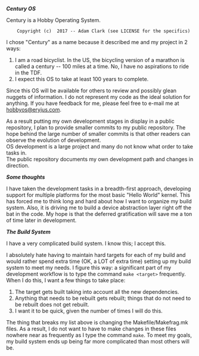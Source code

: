 ***Century OS***

Century is a Hobby Operating System.

        Copyright (c)  2017 -- Adam Clark (see LICENSE for the specifics)


I chose "Century" as a name because it described me and my project in 2 ways:
1) I am a road bicyclist.  In the US, the bicycling version of a marathon is called a 
   century -- 100 miles at a time.  No, I have no aspirations to ride in the TDF.
2) I expect this OS to take at least 100 years to complete.

Since this OS will be available for others to review and possibly glean nuggets of 
information.  I do not represent my code as the ideal solution for anything.  If you 
have feedback for me, please feel free to e-mail me at hobbyos@eryjus.com.

As a result putting my own development stages in display in a public repository, I plan
to provide smaller commits to my public repository.  The hope behind the large number 
of smaller commits is that other readers can observe the evolution of development.  
OS development is a large project and many do not know what order to take tasks in.  
The public repository documents my own development path and changes in direction.


***Some thoughts***

I have taken the development tasks in a breadth-first approach, developing support for
multiple platforms for the most basic "Hello World" kernel.  This has forced me to think
long and hard about how I want to organize my build system.  Also, it is driving me to 
build a device abstraction layer right off the bat in the code.  My hope is that the 
deferred gratification will save me a ton of time later in development.


***The Build System***

I have a very complicated build system.  I know this; I accept this.  

I absolutely hate having to maintain hard targets for each of my build and would rather
spend extra time (OK, a LOT of extra time) setting up my build system to meet my needs.
I figure this way: a significant part of my development workflow is to type the command
`make <target>` frequently.  When I do this, I want a few things to take place:
1. The target gets built taking into account all the new dependencies.
2. Anything that needs to be rebuilt gets rebuilt; things that do not need to be rebuilt
   does not get rebuilt.
3. I want it to be quick, given the number of times I will do this.

The thing that breaks my list above is changing the Makefile/Makefrag.mk files.  As a 
result, I do not want to have to make changes in these files nowhere near as frequently 
as I type the command `make`.  To meet my goals, my build system ends up being far more 
complicated than most others will be.
